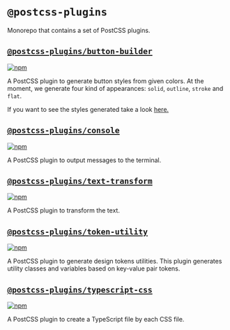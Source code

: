 # `@postcss-plugins`

Monorepo that contains a set of PostCSS plugins.

## [`@postcss-plugins/button-builder`](https://github.com/ezavile/postcss-plugins/tree/master/packages/button-builder)

[![npm](https://img.shields.io/npm/v/@postcss-plugins/button-builder.svg?style=flat-square)](https://www.npmjs.com/package/@postcss-plugins/button-builder)

A PostCSS plugin to generate button styles from given colors. At the moment, we generate four kind of appearances: `solid`, `outline`, `stroke` and `flat`.

If you want to see the styles generated take a look [here.](https://codepen.io/ezavile/pen/dyOayEm)

## [`@postcss-plugins/console`](https://github.com/ezavile/postcss-plugins/tree/master/packages/console)

[![npm](https://img.shields.io/npm/v/@postcss-plugins/console.svg?style=flat-square)](https://www.npmjs.com/package/@postcss-plugins/console)

A PostCSS plugin to output messages to the terminal.

## [`@postcss-plugins/text-transform`](https://github.com/ezavile/postcss-plugins/tree/master/packages/text-transform)

[![npm](https://img.shields.io/npm/v/@postcss-plugins/text-transform.svg?style=flat-square)](https://www.npmjs.com/package/@postcss-plugins/text-transform)

A PostCSS plugin to transform the text.

## [`@postcss-plugins/token-utility`](https://github.com/ezavile/postcss-plugins/tree/master/packages/token-utility)

[![npm](https://img.shields.io/npm/v/@postcss-plugins/token-utility.svg?style=flat-square)](https://www.npmjs.com/package/@postcss-plugins/token-utility)

A PostCSS plugin to generate design tokens utilities. This plugin generates utility classes and variables based on key-value pair tokens.

## [`@postcss-plugins/typescript-css`](https://github.com/ezavile/postcss-plugins/tree/master/packages/typescript-css)

[![npm](https://img.shields.io/npm/v/@postcss-plugins/typescript-css.svg?style=flat-square)](https://www.npmjs.com/package/@postcss-plugins/typescript-css)

A PostCSS plugin to create a TypeScript file by each CSS file.
